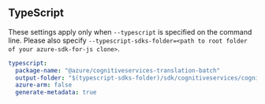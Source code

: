 ## TypeScript

These settings apply only when `--typescript` is specified on the command line.
Please also specify `--typescript-sdks-folder=<path to root folder of your azure-sdk-for-js clone>`.

``` yaml $(typescript)
typescript:
  package-name: "@azure/cognitiveservices-translation-batch"
  output-folder: "$(typescript-sdks-folder)/sdk/cognitiveservices/cognitiveservices-translation-batch"
  azure-arm: false
  generate-metadata: true
```
